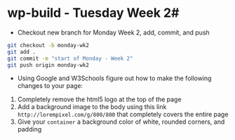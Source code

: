 # wp-build - Tuesday Week 2#
- Checkout new branch for Monday Week 2, add, commit, and push
```sh
git checkout -b monday-wk2
git add .
git commit -m "start of Monday - Week 2"
git push origin monday-wk2
```
- Using Google and W3Schools figure out how to make the following changes to your page:
1. Completely remove the html5 logo at the top of the page
2. Add a background image to the body using this link ```http://lorempixel.com/g/800/800``` that completely covers the entire page
3. Give your ```container``` a background color of white, rounded corners, and padding

